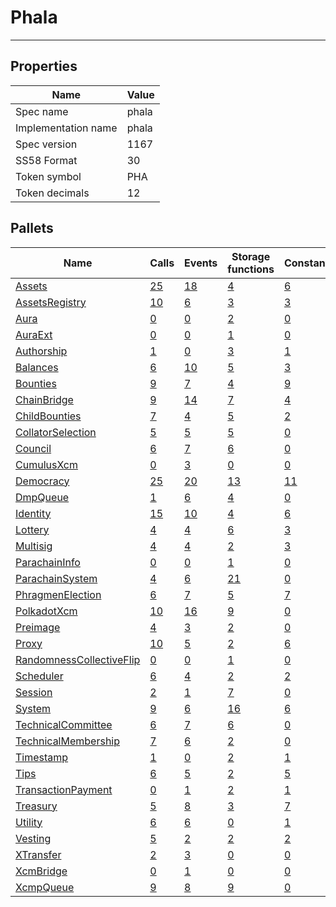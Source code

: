# Phala

---------

## Properties
| Name | Value |
| -------- | -------- |
| Spec name     | phala     |
| Implementation name     | phala     |
| Spec version     | 1167     |
| SS58 Format     | 30     |
| Token symbol      | PHA     |
| Token decimals      | 12     |

## Pallets
| Name | Calls | Events | Storage functions | Constants | Errors |
| -------- | -------- | -------- | -------- | -------- | -------- |
| [Assets](assets.md) | [25](assets.md#calls) | [18](assets.md#events) | [4](assets.md#storage-functions) | [6](assets.md#constants) | [15](assets.md#errors) |
| [AssetsRegistry](assetsregistry.md) | [10](assetsregistry.md#calls) | [6](assetsregistry.md#events) | [3](assetsregistry.md#storage-functions) | [3](assetsregistry.md#constants) | [7](assetsregistry.md#errors) |
| [Aura](aura.md) | [0](aura.md#calls) | [0](aura.md#events) | [2](aura.md#storage-functions) | [0](aura.md#constants) | [0](aura.md#errors) |
| [AuraExt](auraext.md) | [0](auraext.md#calls) | [0](auraext.md#events) | [1](auraext.md#storage-functions) | [0](auraext.md#constants) | [0](auraext.md#errors) |
| [Authorship](authorship.md) | [1](authorship.md#calls) | [0](authorship.md#events) | [3](authorship.md#storage-functions) | [1](authorship.md#constants) | [7](authorship.md#errors) |
| [Balances](balances.md) | [6](balances.md#calls) | [10](balances.md#events) | [5](balances.md#storage-functions) | [3](balances.md#constants) | [8](balances.md#errors) |
| [Bounties](bounties.md) | [9](bounties.md#calls) | [7](bounties.md#events) | [4](bounties.md#storage-functions) | [9](bounties.md#constants) | [11](bounties.md#errors) |
| [ChainBridge](chainbridge.md) | [9](chainbridge.md#calls) | [14](chainbridge.md#events) | [7](chainbridge.md#storage-functions) | [4](chainbridge.md#constants) | [29](chainbridge.md#errors) |
| [ChildBounties](childbounties.md) | [7](childbounties.md#calls) | [4](childbounties.md#events) | [5](childbounties.md#storage-functions) | [2](childbounties.md#constants) | [3](childbounties.md#errors) |
| [CollatorSelection](collatorselection.md) | [5](collatorselection.md#calls) | [5](collatorselection.md#events) | [5](collatorselection.md#storage-functions) | [0](collatorselection.md#constants) | [10](collatorselection.md#errors) |
| [Council](council.md) | [6](council.md#calls) | [7](council.md#events) | [6](council.md#storage-functions) | [0](council.md#constants) | [10](council.md#errors) |
| [CumulusXcm](cumulusxcm.md) | [0](cumulusxcm.md#calls) | [3](cumulusxcm.md#events) | [0](cumulusxcm.md#storage-functions) | [0](cumulusxcm.md#constants) | [0](cumulusxcm.md#errors) |
| [Democracy](democracy.md) | [25](democracy.md#calls) | [20](democracy.md#events) | [13](democracy.md#storage-functions) | [11](democracy.md#constants) | [29](democracy.md#errors) |
| [DmpQueue](dmpqueue.md) | [1](dmpqueue.md#calls) | [6](dmpqueue.md#events) | [4](dmpqueue.md#storage-functions) | [0](dmpqueue.md#constants) | [2](dmpqueue.md#errors) |
| [Identity](identity.md) | [15](identity.md#calls) | [10](identity.md#events) | [4](identity.md#storage-functions) | [6](identity.md#constants) | [16](identity.md#errors) |
| [Lottery](lottery.md) | [4](lottery.md#calls) | [4](lottery.md#events) | [6](lottery.md#storage-functions) | [3](lottery.md#constants) | [7](lottery.md#errors) |
| [Multisig](multisig.md) | [4](multisig.md#calls) | [4](multisig.md#events) | [2](multisig.md#storage-functions) | [3](multisig.md#constants) | [14](multisig.md#errors) |
| [ParachainInfo](parachaininfo.md) | [0](parachaininfo.md#calls) | [0](parachaininfo.md#events) | [1](parachaininfo.md#storage-functions) | [0](parachaininfo.md#constants) | [0](parachaininfo.md#errors) |
| [ParachainSystem](parachainsystem.md) | [4](parachainsystem.md#calls) | [6](parachainsystem.md#events) | [21](parachainsystem.md#storage-functions) | [0](parachainsystem.md#constants) | [8](parachainsystem.md#errors) |
| [PhragmenElection](phragmenelection.md) | [6](phragmenelection.md#calls) | [7](phragmenelection.md#events) | [5](phragmenelection.md#storage-functions) | [7](phragmenelection.md#constants) | [17](phragmenelection.md#errors) |
| [PolkadotXcm](polkadotxcm.md) | [10](polkadotxcm.md#calls) | [16](polkadotxcm.md#events) | [9](polkadotxcm.md#storage-functions) | [0](polkadotxcm.md#constants) | [13](polkadotxcm.md#errors) |
| [Preimage](preimage.md) | [4](preimage.md#calls) | [3](preimage.md#events) | [2](preimage.md#storage-functions) | [0](preimage.md#constants) | [6](preimage.md#errors) |
| [Proxy](proxy.md) | [10](proxy.md#calls) | [5](proxy.md#events) | [2](proxy.md#storage-functions) | [6](proxy.md#constants) | [8](proxy.md#errors) |
| [RandomnessCollectiveFlip](randomnesscollectiveflip.md) | [0](randomnesscollectiveflip.md#calls) | [0](randomnesscollectiveflip.md#events) | [1](randomnesscollectiveflip.md#storage-functions) | [0](randomnesscollectiveflip.md#constants) | [0](randomnesscollectiveflip.md#errors) |
| [Scheduler](scheduler.md) | [6](scheduler.md#calls) | [4](scheduler.md#events) | [2](scheduler.md#storage-functions) | [2](scheduler.md#constants) | [4](scheduler.md#errors) |
| [Session](session.md) | [2](session.md#calls) | [1](session.md#events) | [7](session.md#storage-functions) | [0](session.md#constants) | [5](session.md#errors) |
| [System](system.md) | [9](system.md#calls) | [6](system.md#events) | [16](system.md#storage-functions) | [6](system.md#constants) | [6](system.md#errors) |
| [TechnicalCommittee](technicalcommittee.md) | [6](technicalcommittee.md#calls) | [7](technicalcommittee.md#events) | [6](technicalcommittee.md#storage-functions) | [0](technicalcommittee.md#constants) | [10](technicalcommittee.md#errors) |
| [TechnicalMembership](technicalmembership.md) | [7](technicalmembership.md#calls) | [6](technicalmembership.md#events) | [2](technicalmembership.md#storage-functions) | [0](technicalmembership.md#constants) | [3](technicalmembership.md#errors) |
| [Timestamp](timestamp.md) | [1](timestamp.md#calls) | [0](timestamp.md#events) | [2](timestamp.md#storage-functions) | [1](timestamp.md#constants) | [0](timestamp.md#errors) |
| [Tips](tips.md) | [6](tips.md#calls) | [5](tips.md#events) | [2](tips.md#storage-functions) | [5](tips.md#constants) | [6](tips.md#errors) |
| [TransactionPayment](transactionpayment.md) | [0](transactionpayment.md#calls) | [1](transactionpayment.md#events) | [2](transactionpayment.md#storage-functions) | [1](transactionpayment.md#constants) | [0](transactionpayment.md#errors) |
| [Treasury](treasury.md) | [5](treasury.md#calls) | [8](treasury.md#events) | [3](treasury.md#storage-functions) | [7](treasury.md#constants) | [5](treasury.md#errors) |
| [Utility](utility.md) | [6](utility.md#calls) | [6](utility.md#events) | [0](utility.md#storage-functions) | [1](utility.md#constants) | [1](utility.md#errors) |
| [Vesting](vesting.md) | [5](vesting.md#calls) | [2](vesting.md#events) | [2](vesting.md#storage-functions) | [2](vesting.md#constants) | [5](vesting.md#errors) |
| [XTransfer](xtransfer.md) | [2](xtransfer.md#calls) | [3](xtransfer.md#events) | [0](xtransfer.md#storage-functions) | [0](xtransfer.md#constants) | [4](xtransfer.md#errors) |
| [XcmBridge](xcmbridge.md) | [0](xcmbridge.md#calls) | [1](xcmbridge.md#events) | [0](xcmbridge.md#storage-functions) | [0](xcmbridge.md#constants) | [12](xcmbridge.md#errors) |
| [XcmpQueue](xcmpqueue.md) | [9](xcmpqueue.md#calls) | [8](xcmpqueue.md#events) | [9](xcmpqueue.md#storage-functions) | [0](xcmpqueue.md#constants) | [5](xcmpqueue.md#errors) |